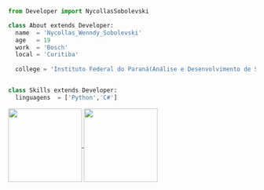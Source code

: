 ```python
from Developer import NycollasSobolevski

class About extends Developer:
  name  = 'Nycollas_Wenndy_Sobolevski'
  age   = 19
  work  = 'Bosch'
  local = 'Curitiba'
  
  college = 'Instituto Federal do Paraná(Análise e Desenvolvimento de Sistemas)'


class Skills extends Developer:
  linguagens  = ['Python','C#']

```

<a href="https://github.com/jpsoares01">
<img height="150em" align="center" src="https://github-readme-stats.vercel.app/api/top-langs/?username=op7mus&langs_count=3&theme=slateorange&title_color=000419&bg_color=DEG,fc466b,3f5efb&hide_langs_below=1"/>

<img height="150em" align='center' src="https://github-readme-stats.vercel.app/api?username=op7mus&show_icons=true&theme=swift&bg_color=DEG,3f5efb,fc466b&cache_seconds=2300"/>
